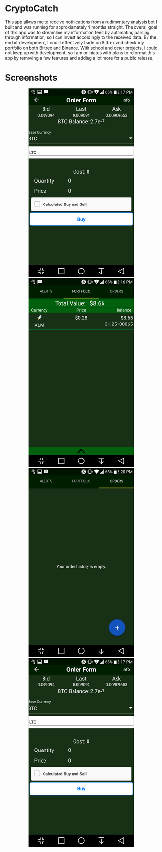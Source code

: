 # CryptoCatch
This app allows me to receive notifications from a rudimentary analysis bot I built and was running for approxiamately 4 months straight. The overall goal of this app was to streamline my information feed by automating parsing through information, so I can invest accordingly to the received data. By the end of development, I could effectively trade on Bittrex and check my portfolio on both Bittrex and Binance. With school and other projects, I could not keep up with development, so I am on hiatus with plans to reformat this app by removing a few features and adding a lot more for a public release.

# Screenshots
<p align="center">
  <img src="https://github.com/FarnerJacob/CryptoCatch/blob/master/Screenshot_2018-09-23-15-17-22.png" width="350" title="Notifications">
  <img src="https://github.com/FarnerJacob/CryptoCatch/blob/master/Screenshot_2018-09-23-15-16-53.png" width="350" title="Portfolio">
  <img src="https://github.com/FarnerJacob/CryptoCatch/blob/master/Screenshot_2018-09-23-15-20-23.png" width="350" title="Order History">
  <img src="https://github.com/FarnerJacob/CryptoCatch/blob/master/Screenshot_2018-09-23-15-17-22.png" width="350" title="Order Form">
</p>
